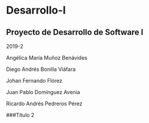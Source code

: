 # Desarrollo-I

## Proyecto de Desarrollo de Software I

2019-2

Angélica María Muñoz Benávides

Diego Andrés Bonilla Viáfara

Johan Fernando Flórez

Juan Pablo Domínguez Avenia

Ricardo Andrés Pedreros Pérez

###Título 2
